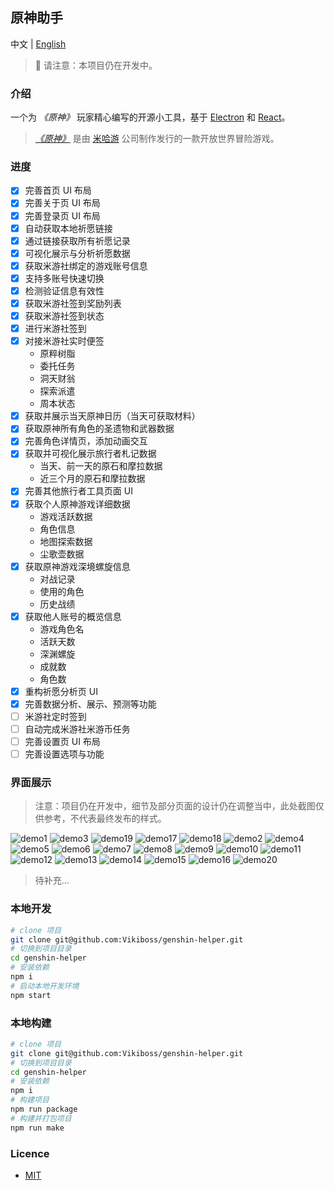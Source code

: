 ## 原神助手

中文 | [English](README-en.md)

> 🚧 请注意：本项目仍在开发中。

### 介绍

一个为 _《原神》_ 玩家精心编写的开源小工具，基于 [Electron](https://www.electronjs.org/) 和 [React](https://reactjs.org/)。

> [_《原神》_](https://ys.mihoyo.com/) 是由 [米哈游](https://www.mihoyo.com/) 公司制作发行的一款开放世界冒险游戏。

### 进度

- [x] 完善首页 UI 布局
- [x] 完善关于页 UI 布局
- [x] 完善登录页 UI 布局
- [x] 自动获取本地祈愿链接
- [x] 通过链接获取所有祈愿记录
- [x] 可视化展示与分析祈愿数据
- [x] 获取米游社绑定的游戏账号信息
- [x] 支持多账号快速切换
- [x] 检测验证信息有效性
- [x] 获取米游社签到奖励列表
- [x] 获取米游社签到状态
- [x] 进行米游社签到
- [x] 对接米游社实时便签
  - 原粹树脂
  - 委托任务
  - 洞天财翁
  - 探索派遣
  - 周本状态
- [x] 获取并展示当天原神日历（当天可获取材料）
- [x] 获取原神所有角色的圣遗物和武器数据
- [x] 完善角色详情页，添加动画交互
- [x] 获取并可视化展示旅行者札记数据
  - 当天、前一天的原石和摩拉数据
  - 近三个月的原石和摩拉数据
- [x] 完善其他旅行者工具页面 UI
- [x] 获取个人原神游戏详细数据
  - 游戏活跃数据
  - 角色信息
  - 地图探索数据
  - 尘歌壶数据
- [x] 获取原神游戏深境螺旋信息
  - 对战记录
  - 使用的角色
  - 历史战绩
- [x] 获取他人账号的概览信息
  - 游戏角色名
  - 活跃天数
  - 深渊螺旋
  - 成就数
  - 角色数
- [x] 重构祈愿分析页 UI
- [x] 完善数据分析、展示、预测等功能
- [ ] 米游社定时签到
- [ ] 自动完成米游社米游币任务
- [ ] 完善设置页 UI 布局
- [ ] 完善设置选项与功能

### 界面展示

> 注意：项目仍在开发中，细节及部分页面的设计仍在调整当中，此处截图仅供参考，不代表最终发布的样式。

![demo1](docs/imgs/demo1.png)
![demo3](docs/imgs/demo3.png)
![demo19](docs/imgs/demo19.png)
![demo17](docs/imgs/demo17.png)
![demo18](docs/imgs/demo18.png)
![demo2](docs/imgs/demo2.png)
![demo4](docs/imgs/demo4.png)
![demo5](docs/imgs/demo5.png)
![demo6](docs/imgs/demo6.png)
![demo7](docs/imgs/demo7.png)
![demo8](docs/imgs/demo8.png)
![demo9](docs/imgs/demo9.png)
![demo10](docs/imgs/demo10.png)
![demo11](docs/imgs/demo11.png)
![demo12](docs/imgs/demo12.png)
![demo13](docs/imgs/demo13.png)
![demo14](docs/imgs/demo14.png)
![demo15](docs/imgs/demo15.png)
![demo16](docs/imgs/demo16.png)
![demo20](docs/imgs/demo20.png)

> 待补充...

### 本地开发

```bash
# clone 项目
git clone git@github.com:Vikiboss/genshin-helper.git
# 切换到项目目录
cd genshin-helper
# 安装依赖
npm i
# 启动本地开发环境
npm start
```

### 本地构建

```bash
# clone 项目
git clone git@github.com:Vikiboss/genshin-helper.git
# 切换到项目目录
cd genshin-helper
# 安装依赖
npm i
# 构建项目
npm run package
# 构建并打包项目
npm run make
```

### Licence

- [MIT](LICENCE)
